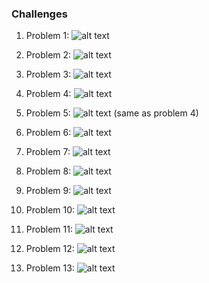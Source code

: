 ### Challenges 
1. Problem 1:
![alt text](image.png)

2. Problem 2:
![alt text](image-1.png)

3. Problem 3:
![alt text](image-2.png)

4. Problem 4:
![alt text](image-3.png)

5. Problem 5:
![alt text](image-4.png)  (same as problem 4)

6. Problem 6:
![alt text](image-5.png)

7. Problem 7: 
![alt text](image-6.png)

8. Problem 8:
![alt text](image-7.png)

9. Problem 9:
![alt text](image-8.png)

10. Problem 10:
![alt text](image-9.png)

11. Problem 11:
![alt text](image-10.png)

12. Problem 12:
![alt text](image-11.png)

13. Problem 13:
![alt text](image-12.png)